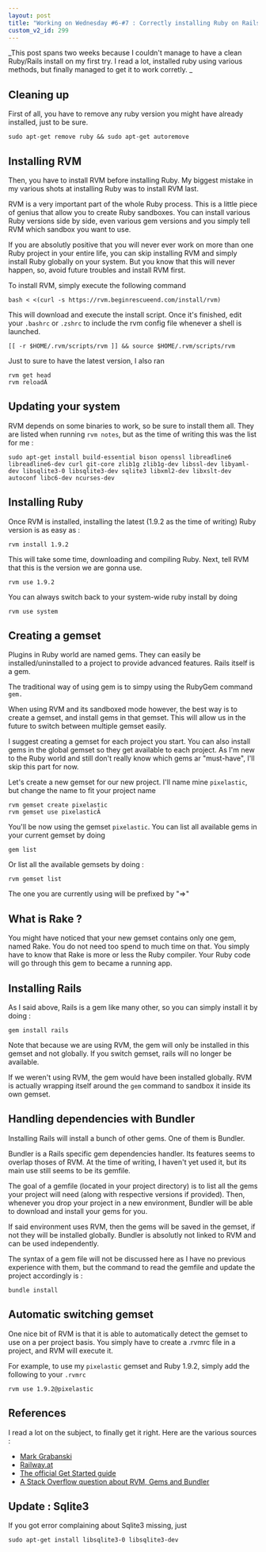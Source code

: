 ```yaml
---
layout: post
title: "Working on Wednesday #6-#7 : Correctly installing Ruby on Rails"
custom_v2_id: 299
---
```


_This post spans two weeks because I couldn't manage to have a clean
Ruby/Rails install on my first try. I read a lot, installed ruby using various
methods, but finally managed to get it to work corretly. _

## Cleaning up

First of all, you have to remove any ruby version you might have already
installed, just to be sure.

    
    sudo apt-get remove ruby && sudo apt-get autoremove

## Installing RVM

Then, you have to install RVM before installing Ruby. My biggest mistake in my
various shots at installing Ruby was to install RVM last.

RVM is a very important part of the whole Ruby process. This is a little piece
of genius that allow you to create Ruby sandboxes. You can install various
Ruby versions side by side, even various gem versions and you simply tell RVM
which sandbox you want to use.

If you are absolutly positive that you will never ever work on more than one
Ruby project in your entire life, you can skip installing RVM and simply
install Ruby globally on your system. But you know that this will never
happen, so, avoid future troubles and install RVM first.

To install RVM, simply execute the following command

    
    bash < <(curl -s https://rvm.beginrescueend.com/install/rvm)

This will download and execute the install script. Once it's finished, edit
your `.bashrc` or `.zshrc` to include the rvm config file whenever a shell is
launched.

    
    [[ -r $HOME/.rvm/scripts/rvm ]] && source $HOME/.rvm/scripts/rvm

Just to sure to have the latest version, I also ran

    
    rvm get head  
    rvm reloadÂ 

## Updating your system

RVM depends on some binaries to work, so be sure to install them all. They are
listed when running `rvm notes`, but as the time of writing this was the list
for me :

    
    sudo apt-get install build-essential bison openssl libreadline6 libreadline6-dev curl git-core zlib1g zlib1g-dev libssl-dev libyaml-dev libsqlite3-0 libsqlite3-dev sqlite3 libxml2-dev libxslt-dev autoconf libc6-dev ncurses-dev

## Installing Ruby

Once RVM is installed, installing the latest (1.9.2 as the time of writing)
Ruby version is as easy as :

    
    rvm install 1.9.2

This will take some time, downloading and compiling Ruby. Next, tell RVM that
this is the version we are gonna use.

    
    rvm use 1.9.2  
    

You can always switch back to your system-wide ruby install by doing

    
    rvm use system

## Creating a gemset

Plugins in Ruby world are named gems. They can easily be installed/uninstalled
to a project to provide advanced features. Rails itself is a gem.

The traditional way of using gem is to simpy using the RubyGem command `gem.`

When using RVM and its sandboxed mode however, the best way is to create a
gemset, and install gems in that gemset. This will allow us in the future to
switch between multiple gemset easily.

I suggest creating a gemset for each project you start. You can also install
gems in the global gemset so they get available to each project. As I'm new to
the Ruby world and still don't really know which gems ar "must-have", I'll
skip this part for now.

Let's create a new gemset for our new project. I'll name mine `pixelastic`,
but change the name to fit your project name

    
    rvm gemset create pixelastic  
    rvm gemset use pixelasticÂ 

You'll be now using the gemset `pixelastic`. You can list all available gems
in your current gemset by doing

    
    gem list

Or list all the available gemsets by doing :

    
    rvm gemset list

The one you are currently using will be prefixed by "=>"

## What is Rake ?

You might have noticed that your new gemset contains only one gem, named Rake.
You do not need too spend to much time on that. You simply have to know that
Rake is more or less the Ruby compiler. Your Ruby code will go through this
gem to became a running app.

## Installing Rails

As I said above, Rails is a gem like many other, so you can simply install it
by doing :

    
    gem install rails

Note that because we are using RVM, the gem will only be installed in this
gemset and not globally. If you switch gemset, rails will no longer be
available.

If we weren't using RVM, the gem would have been installed globally. RVM is
actually wrapping itself around the `gem` command to sandbox it inside its own
gemset.

## Handling dependencies with Bundler

Installing Rails will install a bunch of other gems. One of them is Bundler.

Bundler is a Rails specific gem dependencies handler. Its features seems to
overlap thoses of RVM. At the time of writing, I haven't yet used it, but its
main use still seems to be its gemfile.

The goal of a gemfile (located in your project directory) is to list all the
gems your project will need (along with respective versions if provided).
Then, whenever you drop your project in a new environment, Bundler will be
able to download and install your gems for you.

If said environment uses RVM, then the gems will be saved in the gemset, if
not they will be installed globally. Bundler is absolutly not linked to RVM
and can be used independently.

The syntax of a gem file will not be discussed here as I have no previous
experience with them, but the command to read the gemfile and update the
project accordingly is :

    
    bundle install

## Automatic switching gemset

One nice bit of RVM is that it is able to automatically detect the gemset to
use on a per project basis. You simply have to create a .rvmrc file in a
project, and RVM will execute it.

For example, to use my `pixelastic` gemset and Ruby 1.9.2, simply add the
following to your `.rvmrc`

    
    rvm use 1.9.2@pixelastic

## References

I read a lot on the subject, to finally get it right. Here are the various
sources :

  * [Mark Grabanski](http://marcgrabanski.com/articles/gem-management-with-rvm-and-bundler)
  * [Railway.at](http://www.railway.at/2010/02/13/avoiding-rails-3-dependency-hell-with-rvm/)
  * [The official Get Started guide](http://guides.rubyonrails.org/getting_started.html)
  * [A Stack Overflow question about RVM, Gems and Bundler](http://stackoverflow.com/questions/4604064/ruby-gems-bundler-and-rvm-confusion)

## Update : Sqlite3

If you got error complaining about Sqlite3 missing, just

    
    sudo apt-get install libsqlite3-0 libsqlite3-dev

